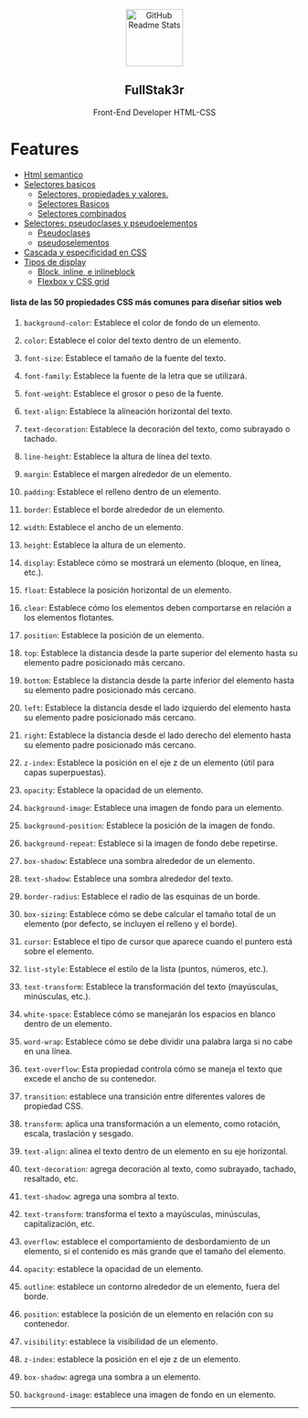 <p align="center">
 <img width="100px" src="https://res.cloudinary.com/crunchbase-production/image/upload/c_lpad,f_auto,q_auto:eco,dpr_1/cnwgw7caibsyu8djwahj" align="center" alt="GitHub Readme Stats" />
 <h2 align="center">FullStak3r</h2>
 <p align="center">Front-End Developer HTML-CSS</p>

# Features


-   [Html semantico](https://github.com/fullstack3r/html-css/tree/new-themes/html)
-   [Selectores basicos](/selectores/)
    -   [Selectores, propiedades y valores.](/selectores/selectores.html)
    -   [Selectores Basicos](/selectores/slectoresbasicos.html)
    -   [Selectores combinados](/selectores/selectorescombinados.html)
-   [Selectores: pseudoclases y pseudoelementos](/pseudoclases/)
    -   [Pseudoclases](/pseudoclases/pseodoclases.html)
    -   [pseudoselementos](/pseudoclases/readme.md)
-   [Cascada y especificidad en CSS](/cascada/)
-   [Tipos de display](/display/)
    -   [Block, inline, e inlineblock](/display/display.html)
    -   [Flexbox y CSS grid](/display/displayflex.html)
    

#### lista de las 50 propiedades CSS más comunes para diseñar sitios web

1. `background-color`: Establece el color de fondo de un elemento.
2. `color`: Establece el color del texto dentro de un elemento.
3. `font-size`: Establece el tamaño de la fuente del texto.
4. `font-family`: Establece la fuente de la letra que se utilizará.
5. `font-weight`: Establece el grosor o peso de la fuente.
6. `text-align`: Establece la alineación horizontal del texto.
7. `text-decoration`: Establece la decoración del texto, como subrayado o tachado.
8. `line-height`: Establece la altura de línea del texto.
9. `margin`: Establece el margen alrededor de un elemento.
10. `padding`: Establece el relleno dentro de un elemento.
11. `border`: Establece el borde alrededor de un elemento.
12. `width`: Establece el ancho de un elemento.
13. `height`: Establece la altura de un elemento.
14. `display`: Establece cómo se mostrará un elemento (bloque, en línea, etc.).
15. `float`: Establece la posición horizontal de un elemento.
16. `clear`: Establece cómo los elementos deben comportarse en relación a los elementos flotantes.
17. `position`: Establece la posición de un elemento.
18. `top`: Establece la distancia desde la parte superior del elemento hasta su elemento padre posicionado más cercano.
19. `bottom`: Establece la distancia desde la parte inferior del elemento hasta su elemento padre posicionado más cercano.
20. `left`: Establece la distancia desde el lado izquierdo del elemento hasta su elemento padre posicionado más cercano.
21. `right`: Establece la distancia desde el lado derecho del elemento hasta su elemento padre posicionado más cercano.
22. `z-index`: Establece la posición en el eje z de un elemento (útil para capas superpuestas).
23. `opacity`: Establece la opacidad de un elemento.
24. `background-image`: Establece una imagen de fondo para un elemento.
25. `background-position`: Establece la posición de la imagen de fondo.
26. `background-repeat`: Establece si la imagen de fondo debe repetirse.
27. `box-shadow`: Establece una sombra alrededor de un elemento.
28. `text-shadow`: Establece una sombra alrededor del texto.
29. `border-radius`: Establece el radio de las esquinas de un borde.
30. `box-sizing`: Establece cómo se debe calcular el tamaño total de un elemento (por defecto, se incluyen el relleno y el borde).
31. `cursor`: Establece el tipo de cursor que aparece cuando el puntero está sobre el elemento.
32. `list-style`: Establece el estilo de la lista (puntos, números, etc.).
33. `text-transform`: Establece la transformación del texto (mayúsculas, minúsculas, etc.).
34. `white-space`: Establece cómo se manejarán los espacios en blanco dentro de un elemento.
35. `word-wrap`: Establece cómo se debe dividir una palabra larga si no cabe en una línea.
36. `text-overflow`: Esta propiedad controla cómo se maneja el texto que excede el ancho de su contenedor.


37. `transition`: establece una transición entre diferentes valores de propiedad CSS.

38. `transform`: aplica una transformación a un elemento, como rotación, escala, traslación y sesgado.

39. `text-align`: alinea el texto dentro de un elemento en su eje horizontal.

40. `text-decoration`: agrega decoración al texto, como subrayado, tachado, resaltado, etc.

41. `text-shadow`: agrega una sombra al texto.

42. `text-transform`: transforma el texto a mayúsculas, minúsculas, capitalización, etc.

43. `overflow`: establece el comportamiento de desbordamiento de un elemento, si el contenido es más grande que el tamaño del elemento.

44. `opacity`: establece la opacidad de un elemento.

45. `outline`: establece un contorno alrededor de un elemento, fuera del borde.

46. `position`: establece la posición de un elemento en relación con su contenedor.

47. `visibility`: establece la visibilidad de un elemento.

48. `z-index`: establece la posición en el eje z de un elemento.

49. `box-shadow`: agrega una sombra a un elemento.

50. `background-image`: establece una imagen de fondo en un elemento.


* * *

